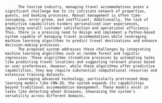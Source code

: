           The tourism industry, managing travel accommodations poses a significant challenge due to its intricate network of properties, guests, and booking processes. Manual management is often time-consuming, error-prone, and inefficient. Additionally, the lack of predictive capabilities hinders personalized user experiences, impacting overall customer satisfaction and operational efficiency. Thus, there is a pressing need to design and implement a Python-based system capable of managing travel accommodations while leveraging machine learning algorithms to predict travel destinations and enhance decision-making processes.
          The proposed system addresses these challenges by integrating machine learning algorithms such as random forest and logistic regression. These algorithms streamline processes by automating tasks like predicting travel locations and suggesting relevant places based on user preferences. However, while these algorithms offer predictive capabilities, they may require substantial computational resources and extensive training datasets. 
          Leveraging advanced technology, particularly pretrained deep learning models like CNN-2D, the system expands its capabilities beyond traditional accommodation management. These models excel in tasks like detecting wheat diseases, showcasing the system's versatility across different domains. 

